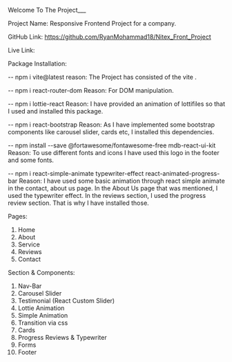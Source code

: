 Welcome To The Project___

Project Name: Responsive Frontend Project for a company.

GitHub Link: https://github.com/RyanMohammad18/Nitex_Front_Project 

Live Link: 

Package Installation:


-- npm i vite@latest
reason: The Project has consisted of the vite .

-- npm i react-router-dom
Reason: For DOM manipulation.

-- npm i lottie-react
Reason: I have provided an animation of lottifiles so that I used and installed this package.

-- npm i react-bootstrap
Reason: As I have implemented some bootstrap components like carousel slider, cards etc, I installed this dependencies.

-- npm install --save @fortawesome/fontawesome-free mdb-react-ui-kit
Reason: To use different fonts and icons I have used this logo in the footer and some fonts.

-- npm i react-simple-animate typewriter-effect react-animated-progress-bar
Reason: I have used some basic animation through react simple animate in the contact, about us page. In the About Us page that was mentioned, I used the typewriter effect. In the reviews section, I used the progress review section. That is why I have installed those.

Pages: 

1. Home
2. About
3. Service
4. Reviews
5. Contact

Section & Components:

1. Nav-Bar
2. Carousel Slider
3. Testimonial (React Custom Slider)
4. Lottie Animation
5. Simple Animation
6. Transition via css
7. Cards
8. Progress Reviews & Typewriter
9. Forms
10. Footer 
